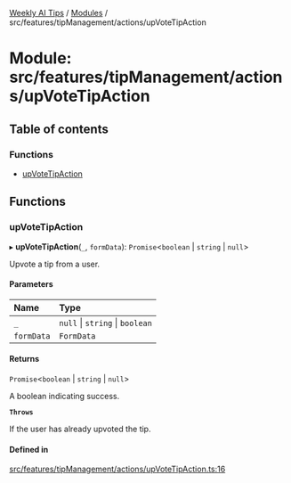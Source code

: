 [Weekly AI Tips](../README.md) / [Modules](../modules.md) / src/features/tipManagement/actions/upVoteTipAction

# Module: src/features/tipManagement/actions/upVoteTipAction

## Table of contents

### Functions

- [upVoteTipAction](src_features_tipManagement_actions_upVoteTipAction.md#upvotetipaction)

## Functions

### upVoteTipAction

▸ **upVoteTipAction**(`_`, `formData`): `Promise`\<`boolean` \| `string` \| ``null``\>

Upvote a tip from a user.

#### Parameters

| Name | Type |
| :------ | :------ |
| `_` | ``null`` \| `string` \| `boolean` |
| `formData` | `FormData` |

#### Returns

`Promise`\<`boolean` \| `string` \| ``null``\>

A boolean indicating success.

**`Throws`**

If the user has already upvoted the tip.

#### Defined in

[src/features/tipManagement/actions/upVoteTipAction.ts:16](https://github.com/alexsoyes/weekly-ai-tips/blob/8e6b4ae946047053b809d45f37efccbb35947373/src/features/tipManagement/actions/upVoteTipAction.ts#L16)
